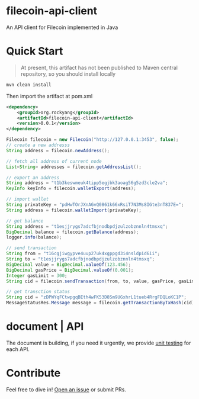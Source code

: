 # filecoin-api-client

An API client for Filecoin implemented in Java

# Quick Start

> At present, this artifact has not been published to Maven central repository, so you should install locally

```bash
mvn clean install
```

Then import the artifact at pom.xml

```xml
<dependency>
    <groupId>org.rockyang</groupId>
    <artifactId>filecoin-api-client</artifactId>
    <version>0.0.1</version>
</dependency>
```

```java 
Filecoin filecoin = new Filecoin("http://127.0.0.1:3453", false);
// create a new addresss
String address = filecoin.newAddress();

// fetch all address of current node
List<String> addresses = filecoin.getAddressList();

// export an address
String address = "t1b3keswmeuk4tipp5egjbk3aoag56g5zd3cle2va";
KeyInfo keyInfo = filecoin.walletExport(address);

// import wallet
String privateKey = "pdHwTOrJXnAGvQ0861k66xRsiT7N3Ms8IGte3nT837E=";
String address = filecoin.walletImport(privateKey);

// get balance 
String address = "t1esjjrygs7adcfbjnodbpdjzulzobznnln4tmsxq";
BigDecimal balance = filecoin.getBalance(address);
logger.info(balance);

// send transaction  
String from = "t16cgjiwgypve4uup27uk4xgppgd3i4nsldpid6ii";
String to = "t1esjjrygs7adcfbjnodbpdjzulzobznnln4tmsxq";
BigDecimal value = BigDecimal.valueOf(123.456);
BigDecimal gasPrice = BigDecimal.valueOf(0.001);
Integer gasLimit = 300;
String cid = filecoin.sendTransaction(from, to, value, gasPrice, gasLimit);

// get transction status
String cid = "zDPWYqFCtwpgqBEth4wFK53D8Sm9UGxhrL1tueb4RrgFDQLoKC1P";
MessageStatusRes.Message message = filecoin.getTransactionByTxHash(cid);
```

# document | API

The document is building, if you need it urgently, we provide [unit testing](https://github.com/yangjian102621/java-filecoin-api-client/tree/master/src/test/java/org/rockyang/filecoin/test) for each API.

# Contribute

Feel free to dive in! [Open an issue](https://github.com/yangjian102621/java-filecoin-api-client/issues) or submit PRs.





